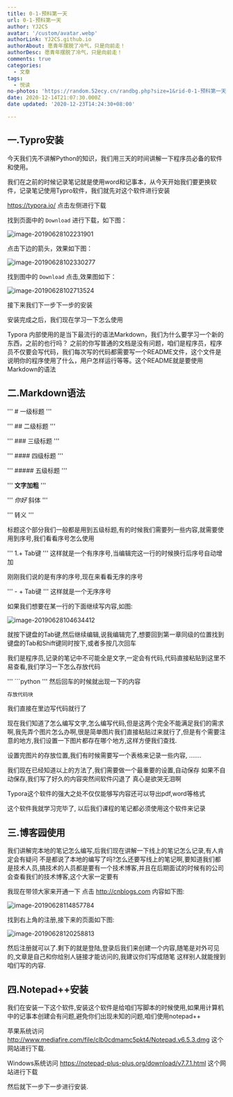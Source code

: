 ```yaml
---
title: 0-1-预科第一天
url: 0-1-预科第一天
author: YJ2CS
avatar: '/custom/avatar.webp'
authorLink: YJ2CS.github.io
authorAbout: 愿青年摆脱了冷气，只是向前走！
authorDesc: 愿青年摆脱了冷气，只是向前走！
comments: true
categories:
  - 文章
tags:
  - 悦读
no-photos: 'https://random.52ecy.cn/randbg.php?size=1&rid-0-1-预科第一天'
date: 2020-12-14T21:07:30.000Z
date updated: '2020-12-23T14:24:30+08:00'

---
```


## 一.Typro安装

今天我们先不讲解Python的知识，我们用三天的时间讲解一下程序员必备的软件和使用。

我们在之前的时候记录笔记就是使用word和记事本，从今天开始我们要更换软件，记录笔记使用Typro软件，我们就先对这个软件进行安装

<https://typora.io/> 点击左侧进行下载

找到页面中的 `Download` 进行下载，如下图：

![image-20190628102231901](images/image-20190628102231901.png)

点击下边的箭头，效果如下图：

![image-20190628102330277](images/image-20190628102330277.png)

找到图中的 `Download` 点击,效果图如下：

![image-20190628102713524](images/image-20190628102713524.png)

接下来我们下一步下一步的安装

安装完成之后，我们现在学习一下怎么使用

Typora 内部使用的是当下最流行的语法Markdown，我们为什么要学习一个新的东西，之前的也行吗？ 之前的你写普通的文档是没有问题，咱们是程序员，程序员不仅要会写代码，我们每次写的代码都需要写一个README文件，这个文件是说明你的程序使用了什么，用户怎样运行等等。这个README就是要使用Markdown的语法

## 二.Markdown语法

''' # 一级标题 '''

''' ## 二级标题 '''

''' ### 三级标题 '''

''' #### 四级标题 '''

''' ##### 五级标题 '''

''' **文字加粗**  '''

''' _你好_  斜体 '''

''' 转义 '''

标题这个部分我们一般都是用到五级标题,有的时候我们需要列一些内容,就需要使用到序号,我们看看序号怎么使用

''' 1.+ Tab键 ''' 这样就是一个有序序号,当编辑完这一行的时候换行后序号自动增加

刚刚我们说的是有序的序号,现在来看看无序的序号

''' - + Tab键 ''' 这样就是一个无序序号

如果我们想要在某一行的下面继续写内容,如图:

![image-20190628104634412](images/image-20190628104634412.png)

就按下键盘的Tab键,然后继续编辑,说我编辑完了,想要回到第一章同级的位置找到键盘的Tab和Shift键同时按下,或者多按几次回车

我们是程序员,记录的笔记中不可能全是文字,一定会有代码,代码直接粘贴到这里不易查看,我们学习一下怎么存放代码

''' ```python ''' 然后回车的时候就出现一下的内容

```python
存放代码块
```

我们直接在里边写代码就行了

现在我们知道了怎么编写文字,怎么编写代码,但是这两个完全不能满足我们的需求啊,我先弄个图片怎么办啊,很是简单图片我们直接粘贴过来就行了,但是有个需要注意的地方,我们设置一下图片都存在哪个地方,这样方便我们查找.

设置完图片的存放位置,我们有时候需要写一个表格来记录一些内容, …….

我们现在已经知道以上的方法了,我们需要做一个最重要的设置,自动保存 如果不自动保存,我们写了好久的内容突然间软件闪退了 真心是欲哭无泪啊

Typora这个软件的强大之处不仅仅能够写内容还可以导出pdf,word等格式

这个软件我就学习完毕了, 以后我们课程的笔记都必须使用这个软件来记录

## 三.博客园使用

我们讲解完本地的笔记怎么编写,后我们现在讲解一下线上的笔记怎么记录,有人肯定会有疑问 不是都说了本地的编写了吗?怎么还要写线上的笔记啊,要知道我们都是技术人员,搞技术的人员都是要有一个技术博客,并且在后期面试的时候有的公司会查看我们的技术博客,这个大家一定要有

我现在带领大家来开通一下 点击 <http://cnblogs.com> 内容如下图:

![image-20190628114857784](images/image-20190628114857784.png)

找到右上角的注册,接下来的页面如下图:

![image-20190628120258813](images/image-20190628120258813.png)

然后注册就可以了.剩下的就是登陆,登录后我们来创建一个内容,随笔是对外可见的,文章是自己和你给别人链接才能访问的,我建议你们写成随笔 这样别人就能搜到咱们写的内容.

## 四.Notepad++安装

我们在安装一下这个软件,安装这个软件是给咱们写脚本的时候使用,如果用计算机中的记事本创建会有问题,避免你们出现未知的问题,咱们使用notepad++

苹果系统访问 <http://www.mediafire.com/file/clb0cdmamc5pkt4/Notepad.v6.5.3.dmg> 这个网站进行下载.

Windows系统访问 <https://notepad-plus-plus.org/download/v7.7.1.html> 这个网站进行下载

然后就下一步下一步进行安装.

